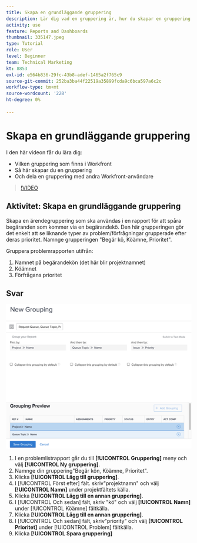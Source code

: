 ```yaml
---
title: Skapa en grundläggande gruppering
description: Lär dig vad en gruppering är, hur du skapar en gruppering och hur du delar en gruppering med andra användare i Workfront.
activity: use
feature: Reports and Dashboards
thumbnail: 335147.jpeg
type: Tutorial
role: User
level: Beginner
team: Technical Marketing
kt: 8853
exl-id: e564b836-29fc-43b8-adef-1465a2f765c9
source-git-commit: 252ba3ba44f22519a35899fcda9c6bca597a6c2c
workflow-type: tm+mt
source-wordcount: '228'
ht-degree: 0%

---
```


# Skapa en grundläggande gruppering

I den här videon får du lära dig:

* Vilken gruppering som finns i Workfront
* Så här skapar du en gruppering
* Och dela en gruppering med andra Workfront-användare

>[!VIDEO](https://video.tv.adobe.com/v/335147/?quality=12)

## Aktivitet: Skapa en grundläggande gruppering

Skapa en ärendegruppering som ska användas i en rapport för att spåra begäranden som kommer via en begärandekö. Den här grupperingen gör det enkelt att se liknande typer av problem/förfrågningar grupperade efter deras prioritet. Namnge grupperingen &quot;Begär kö, Köämne, Prioritet&quot;.

Gruppera problemrapporten utifrån:

1. Namnet på begärandekön (det här blir projektnamnet)
1. Köämnet
1. Förfrågans prioritet

## Svar

![En bild av skärmen för att skapa en ny gruppering](assets/grouping-exercise.png)

1. I en problemlistrapport går du till **[!UICONTROL Gruppering]** meny och välj **[!UICONTROL Ny gruppering]**.
1. Namnge din gruppering&quot;Begär kön, Köämne, Prioritet&quot;.
1. Klicka **[!UICONTROL Lägg till gruppering]**.
1. I [!UICONTROL Först efter] fält. skriv&quot;projektnamn&quot; och välj **[!UICONTROL Namn]** under projektfältets källa.
1. Klicka **[!UICONTROL Lägg till en annan gruppering]**.
1. I [!UICONTROL Och sedan] fält, skriv &quot;kö&quot; och välj **[!UICONTROL Namn]** under [!UICONTROL Köämne] fältkälla.
1. Klicka **[!UICONTROL Lägg till en annan gruppering]**.
1. I [!UICONTROL Och sedan] fält, skriv&quot;priority&quot; och välj **[!UICONTROL Prioritet]** under [!UICONTROL Problem] fältkälla.
1. Klicka **[!UICONTROL Spara gruppering]**
